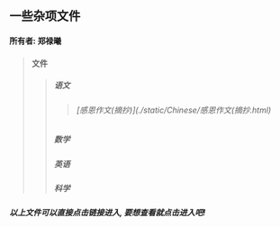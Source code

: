 ## 一些杂项文件
#### 所有者: 郑禄曦
> #### **文件**
>> ##### **语文**
>>> ###### [感恩作文(摘抄)](./static/Chinese/感恩作文(摘抄.html)
>> ##### **数学**
>> ##### **英语**
>> ##### **科学**
##### 以上文件可以直接点击链接进入, 要想查看就点击进入吧!